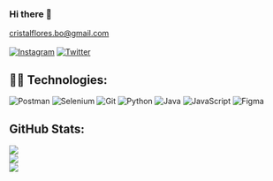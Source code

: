 ### Hi there 👋

cristalflores.bo@gmail.com <br><br>
[![Instagram](https://img.shields.io/badge/Instagram-%23E4405F.svg?logo=Instagram&logoColor=white)](https://www.instagram.com/cristalflores.bo/)
[![Twitter](https://img.shields.io/badge/Twitter-%231DA1F2.svg?logo=Twitter&logoColor=white)](https://twitter.com/CristalfloresBo)


## 🤖🎨 Technologies:
 ![Postman](https://img.shields.io/badge/-Postman-FF6C37.svg?style=plastic&logo=Postman&logoColor=white)
 ![Selenium](https://img.shields.io/badge/-Selenium-2543B02A.svg?style=plastic&logo=Selenium&logoColor=white)
 ![Git](https://img.shields.io/badge/-Git-F05032.svg?style=plastic&logo=git&logoColor=white)
 ![Python](https://img.shields.io/badge/-Python-3776AB.svg?style=plastic&logo=git&logoColor=white)
 ![Java](https://img.shields.io/badge/-Java-23ED8B00.svg?style=plastic&logo=java&logoColor=white) 
 ![JavaScript](https://img.shields.io/badge/-JavaScript-F7DF1E.svg?style=plastic&logo=javascript&logoColor=%23F7DF1E) 
 ![Figma](https://img.shields.io/badge/-Figma-F24E1E?style=plastic&logo=figma&logoColor=white)
 

## GitHub Stats:
![](https://github-readme-stats.vercel.app/api?username=cristalft&theme=dark&hide_border=false&include_all_commits=false&count_private=false)<br/>
![](https://github-readme-streak-stats.herokuapp.com/?user=cristalft&theme=dark&hide_border=false)<br/>
![](https://github-readme-stats.vercel.app/api/top-langs/?username=cristalft&theme=dark&hide_border=false&include_all_commits=false&count_private=false&layout=compact)

